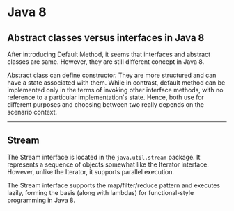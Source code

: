 # Java 8

## Abstract classes versus interfaces in Java 8

After introducing Default Method, it seems that interfaces and abstract classes are same. However, they are still different concept in Java 8.

Abstract class can define constructor. They are more structured and can have a state associated with them. While in contrast, default method can be implemented only in the terms of invoking other interface methods, with no reference to a particular implementation's state. Hence, both use for different purposes and choosing between two really depends on the scenario context.

---

## Stream

The Stream interface is located in the `java.util.stream` package. It represents a sequence of objects somewhat like the Iterator interface. However, unlike the Iterator, it supports parallel execution.

The Stream interface supports the map/filter/reduce pattern and executes lazily, forming the basis (along with lambdas) for functional-style programming in Java 8.
